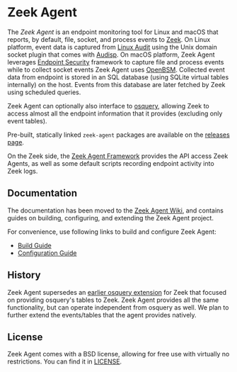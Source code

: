 # Zeek Agent

The *Zeek Agent* is an endpoint monitoring tool for Linux and macOS that
reports, by default, file, socket, and process events to
[Zeek](https://zeek.org). On Linux platform, event data is captured from [Linux
Audit](https://linux.die.net/man/8/auditd) using the Unix domain socket plugin
that comes with [Audisp](https://linux.die.net/man/8/audispd). On macOS
platform, Zeek Agent leverages [Endpoint
Security](https://developer.apple.com/documentation/endpointsecurity) framework
to capture file and process events while to collect socket events Zeek Agent
uses [OpenBSM](http://www.trustedbsd.org/openbsm.html).  Collected event data
from endpoint is stored in an SQL database (using SQLite virtual tables
internally) on the host. Events from this database are later fetched by Zeek
using scheduled queries.

Zeek Agent can optionally also interface to [osquery](https://www.osquery.io),
allowing Zeek to access almost all the endpoint information that it provides
(excluding only event tables).

Pre-built, statically linked `zeek-agent` packages are available on
the [releases page](https://github.com/zeek/zeek-agent/releases).

On the Zeek side, the [Zeek Agent
Framework](https://github.com/zeek/zeek-agent-framework) provides the
API access Zeek Agents, as well as some default scripts recording
endpoint activity into Zeek logs.

## Documentation

The documentation has been moved to the [Zeek Agent
Wiki](https://github.com/zeek/zeek-agent/wiki), and contains
guides on building, configuring, and extending the Zeek Agent project.

For convenience, use following links to build and configure Zeek Agent:
- [Build Guide](https://github.com/zeek/zeek-agent/wiki/Build-Guide)
- [Configuration Guide](https://github.com/zeek/zeek-agent/wiki/Configuration-Guide)

## History

Zeek Agent supersedes an [earlier osquery
extension](https://github.com/zeek/zeek-osquery) for Zeek that focused
on providing osquery's tables to Zeek. Zeek Agent provides all the
same functionality, but can operate independent from osquery as well.
We plan to further extend the events/tables that the agent provides
natively.

## License

Zeek Agent comes with a BSD license, allowing for free use with
virtually no restrictions. You can find it in
[LICENSE](https://github.com/zeek/LICENSE).
